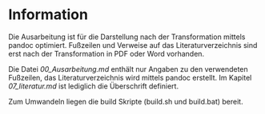 # Information
Die Ausarbeitung ist für die Darstellung nach der Transformation mittels pandoc optimiert.
Fußzeilen und Verweise auf das Literaturverzeichnis sind erst nach der Transformation in PDF oder Word vorhanden.

Die Datei *00_Ausarbeitung.md* enthält nur Angaben zu den verwendeten Fußzeilen, das Literaturverzeichnis wird mittels pandoc erstellt.
Im Kapitel *07_literatur.md* ist lediglich die Überschrift definiert.

Zum Umwandeln liegen die build Skripte (build.sh und build.bat) bereit.
